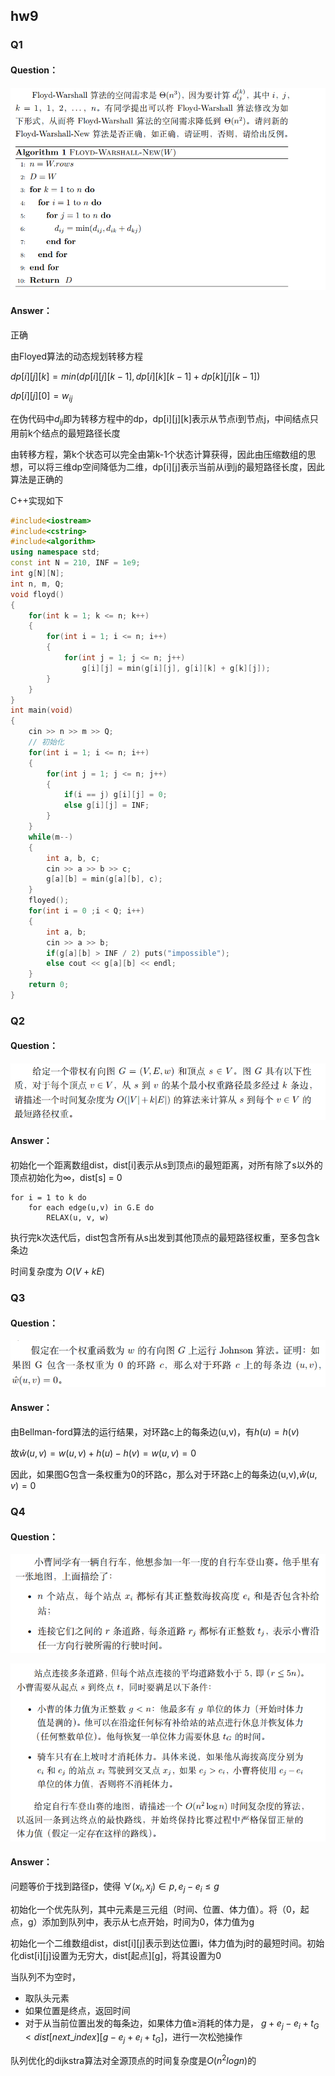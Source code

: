 ## hw9

### Q1

#### Question：

![image-20231216164710842](./assets/image-20231216164710842.png)

#### Answer：

正确

由Floyed算法的动态规划转移方程

$dp[i][j][k] = min(dp[i][j][k-1], dp[i][k][k-1]+dp[k][j][k-1])$

$dp[i][j][0] = w_{ij}$

在伪代码中$d_{ij}$即为转移方程中的dp，dp[i]\[j][k]表示从节点i到节点j，中间结点只用前k个结点的最短路径长度

由转移方程，第k个状态可以完全由第k-1个状态计算获得，因此由压缩数组的思想，可以将三维dp空间降低为二维，dp[i]\[j]表示当前从i到j的最短路径长度，因此算法是正确的

C++实现如下

```c++
#include<iostream>
#include<cstring>
#include<algorithm>
using namespace std;
const int N = 210, INF = 1e9;
int g[N][N];
int n, m, Q;
void floyd()
{
    for(int k = 1; k <= n; k++)
    {
        for(int i = 1; i <= n; i++)
        {
            for(int j = 1; j <= n; j++)
                g[i][j] = min(g[i][j], g[i][k] + g[k][j]);
        }
    }
}
int main(void)
{
    cin >> n >> m >> Q;
    // 初始化
    for(int i = 1; i <= n; i++)
    {
        for(int j = 1; j <= n; j++)
        {
            if(i == j) g[i][j] = 0;
            else g[i][j] = INF;
        }
    }
    while(m--)
    {
        int a, b, c;
        cin >> a >> b >> c;
        g[a][b] = min(g[a][b], c);
    }
    floyed();
    for(int i = 0 ;i < Q; i++)
    {
        int a, b;
        cin >> a >> b;
        if(g[a][b] > INF / 2) puts("impossible");
        else cout << g[a][b] << endl;
    }
    return 0;
}
```

### Q2

#### Question：

![image-20231216164747182](./assets/image-20231216164747182.png)

#### Answer：

初始化一个距离数组dist，dist[i]表示从s到顶点i的最短距离，对所有除了s以外的顶点初始化为$\infty$，dist[s] = 0

```
for i = 1 to k do
	for each edge(u,v) in G.E do
		RELAX(u, v, w)
```

执行完k次迭代后，dist包含所有从s出发到其他顶点的最短路径权重，至多包含k条边

时间复杂度为 $O(V + kE)$

### Q3

#### Question：

![image-20231216164753977](./assets/image-20231216164753977.png)

#### Answer：

由Bellman-ford算法的运行结果，对环路c上的每条边(u,v)，有$h(u) = h(v)$

故$\hat{w}(u,v) = w(u,v) + h(u)- h(v) = w(u,v) = 0$

因此，如果图G包含一条权重为0的环路c，那么对于环路c上的每条边(u,v),$\hat{w}(u,v) = 0$

### Q4

#### Question：

![image-20231216164801335](./assets/image-20231216164801335.png)

![image-20231216164807922](./assets/image-20231216164807922.png)

#### Answer：

问题等价于找到路径p，使得 $\forall (x_i,x_j) \in p, e_j -e_i \leq g$

初始化一个优先队列，其中元素是三元组（时间、位置、体力值）。将（0，起点，g）添加到队列中，表示从七点开始，时间为0，体力值为g

初始化一个二维数组dist，dist[i]\[j]表示到达位置i，体力值为j时的最短时间。初始化dist[i]\[j]设置为无穷大，dist[起点]\[g]，将其设置为0

当队列不为空时，

- 取队头元素
- 如果位置是终点，返回时间
- 对于从当前位置出发的每条边，如果体力值$\geq$消耗的体力是， $g + e_j - e_i + t_G < dist[next\_index][g-e_j+e_i + t_G]$，进行一次松弛操作

队列优化的dijkstra算法对全源顶点的时间复杂度是$O(n^2 logn)$的